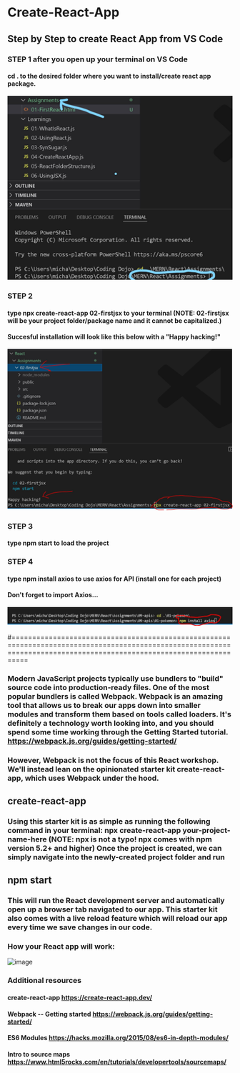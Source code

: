 # Create-React-App
## Step by Step to create React App from VS Code

### STEP 1 after you open up your terminal on VS Code
#### cd . to the desired folder where you want to install/create react app package.

![alt text](https://github.com/michaelnlay/Create-React-App/blob/main/setup1.1.jpg?raw=true)

### STEP 2 
#### type npx create-react-app 02-firstjsx to your terminal (NOTE: 02-firstjsx will be your project folder/package name and it cannot be capitalized.)
#### Succesful installation will look like this below with a "Happy hacking!"

![alt text](https://github.com/michaelnlay/Create-React-App/blob/main/setup2.JPG?raw=true)

### STEP 3
#### type npm start to load the project

### STEP 4
#### type npm install axios to use axios for API (install one for each project)
#### Don't forget to import Axios...

![axios](./axios.JPG)




#======================================================================================================================================================================
### Modern JavaScript projects typically use bundlers to "build" source code into production-ready files. One of the most popular bundlers is called Webpack. Webpack is an amazing tool that allows us to break our apps down into smaller modules and transform them based on tools called loaders. It's definitely a technology worth looking into, and you should spend some time working through the Getting Started tutorial. https://webpack.js.org/guides/getting-started/

### However, Webpack is not the focus of this React workshop. We'll instead lean on the opinionated starter kit create-react-app, which uses Webpack under the hood.

## create-react-app

### Using this starter kit is as simple as running the following command in your terminal: npx create-react-app your-project-name-here (NOTE: npx is not a typo! npx comes with npm version 5.2+ and higher) Once the project is created, we can simply navigate into the newly-created project folder and run

## npm start

### This will run the React development server and automatically open up a browser tab navigated to our app. This starter kit also comes with a live reload feature which will reload our app every time we save changes in our code.

### How your React app will work:

![image](https://user-images.githubusercontent.com/99146295/166809349-c83c6c8f-08bb-42d2-b2d8-950932e7b234.png)

### Additional resources 
#### create-react-app https://create-react-app.dev/
#### Webpack -- Getting started https://webpack.js.org/guides/getting-started/
#### ES6 Modules https://hacks.mozilla.org/2015/08/es6-in-depth-modules/
#### Intro to source maps https://www.html5rocks.com/en/tutorials/developertools/sourcemaps/
